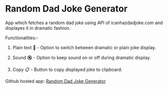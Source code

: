 # Random Dad Joke Generator

App which fetches a random dad joke using API of icanhazdadjoke.com and displayes it in dramatic fashion.

Functionalities:-
1. Plain text 📄 - Option to switch between dramatic or plain joke display.

2. Sound 🔇 - Option to keep sound on or off during dramatic display.

3. Copy 📋 - Button to copy displayed joke to clipboard.

Github hosted app: [Random Dad Joke Generator](https://bhavyakanodia.github.io/Random-Dad-Joke/index.html/)
